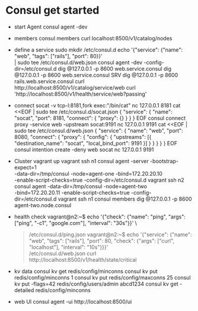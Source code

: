 # Consul get started
- start Agent
consul agent -dev

- members
consul members
curl localhost:8500/v1/catalog/nodes

- define a service
sudo mkdir /etc/consul.d
echo '{"service": {"name": "web", "tags": ["rails"], "port": 80}}' \
    | sudo tee /etc/consul.d/web.json
consul agent -dev -config-dir=/etc/consul.d
dig @127.0.0.1 -p 8600 web.service.consul
dig @127.0.0.1 -p 8600 web.service.consul SRV
dig @127.0.0.1 -p 8600 rails.web.service.consul
curl http://localhost:8500/v1/catalog/service/web
curl 'http://localhost:8500/v1/health/service/web?passing'

- connect
socat -v tcp-l:8181,fork exec:"/bin/cat"
nc 127.0.0.1 8181
cat <<EOF | sudo tee /etc/consul.d/socat.json
{
  "service": {
    "name": "socat",
    "port": 8181,
    "connect": { "proxy": {} }
  }
}
EOF
consul connect proxy -service web -upstream socat:9191
nc 127.0.0.1 9191
cat <<EOF | sudo tee /etc/consul.d/web.json
{
  "service": {
    "name": "web",
    "port": 8080,
    "connect": {
      "proxy": {
        "config": {
          "upstreams": [{
             "destination_name": "socat",
             "local_bind_port": 9191
          }]
        }
      }
    }
  }
}
EOF
consul intention create -deny web socat
nc 127.0.0.1 9191

- Cluster
vagrant up
vagrant ssh n1
consul agent -server -bootstrap-expect=1 \
    -data-dir=/tmp/consul -node=agent-one -bind=172.20.20.10 \
    -enable-script-checks=true -config-dir=/etc/consul.d
vagrant ssh n2
consul agent -data-dir=/tmp/consul -node=agent-two \
    -bind=172.20.20.11 -enable-script-checks=true -config-dir=/etc/consul.d
vagrant ssh n1
consul members
dig @127.0.0.1 -p 8600 agent-two.node.consul

- health check
vagrant@n2:~$ echo '{"check": {"name": "ping",
  "args": ["ping", "-c1", "google.com"], "interval": "30s"}}' \
  >/etc/consul.d/ping.json
vagrant@n2:~$ echo '{"service": {"name": "web", "tags": ["rails"], "port": 80,
  "check": {"args": ["curl", "localhost"], "interval": "10s"}}}' \
  >/etc/consul.d/web.json
curl http://localhost:8500/v1/health/state/critical

- kv data
consul kv get redis/config/minconns
consul kv put redis/config/minconns 1
consul kv put redis/config/maxconns 25
consul kv put -flags=42 redis/config/users/admin abcd1234
consul kv get -detailed redis/config/minconns

- web UI
consul agent -ui
http://localhost:8500/ui